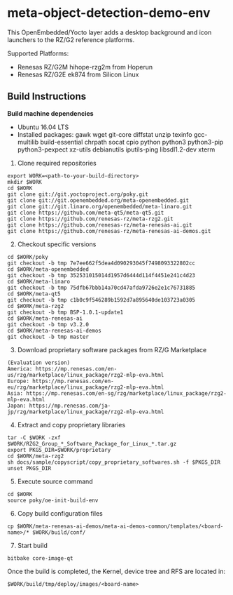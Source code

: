 # meta-object-detection-demo-env
This OpenEmbedded/Yocto layer adds a desktop background and icon launchers to
the RZ/G2 reference platforms.

Supported Platforms:
- Renesas RZ/G2M hihope-rzg2m from Hoperun
- Renesas RZ/G2E ek874 from Silicon Linux


## Build Instructions
**Build machine dependencies**
- Ubuntu 16.04 LTS
- Installed packages: gawk wget git-core diffstat unzip texinfo gcc-multilib
build-essential chrpath socat cpio python python3 python3-pip python3-pexpect
xz-utils debianutils iputils-ping libsdl1.2-dev xterm


1. Clone required repositories
```
export WORK=<path-to-your-build-directory>
mkdir $WORK
cd $WORK
git clone git://git.yoctoproject.org/poky.git
git clone git://git.openembedded.org/meta-openembedded.git
git clone git://git.linaro.org/openembedded/meta-linaro.git
git clone https://github.com/meta-qt5/meta-qt5.git
git clone https://github.com/renesas-rz/meta-rzg2.git
git clone https://github.com/renesas-rz/meta-renesas-ai.git
git clone https://github.com/renesas-rz/meta-renesas-ai-demos.git
```


2. Checkout specific versions
```
cd $WORK/poky
git checkout -b tmp 7e7ee662f5dea4d090293045f7498093322802cc
cd $WORK/meta-openembedded
git checkout -b tmp 352531015014d1957d6444d114f4451e241c4d23
cd $WORK/meta-linaro
git checkout -b tmp 75dfb67bbb14a70cd47afda9726e2e1c76731885
cd $WORK/meta-qt5
git checkout -b tmp c1b0c9f546289b1592d7a895640de103723a0305
cd $WORK/meta-rzg2
git checkout -b tmp BSP-1.0.1-update1
cd $WORK/meta-renesas-ai
git checkout -b tmp v3.2.0
cd $WORK/meta-renesas-ai-demos
git checkout -b tmp master
```

3. Download proprietary software packages from RZ/G Marketplace
```
(Evaluation version)
America: https://mp.renesas.com/en-us/rzg/marketplace/linux_package/rzg2-mlp-eva.html
Europe: https://mp.renesas.com/en-eu/rzg/marketplace/linux_package/rzg2-mlp-eva.html
Asia: https://mp.renesas.com/en-sg/rzg/marketplace/linux_package/rzg2-mlp-eva.html
Japan: https://mp.renesas.com/ja-jp/rzg/marketplace/linux_package/rzg2-mlp-eva.html
```

4. Extract and copy proprietary libraries
```
tar -C $WORK -zxf $WORK/RZG2_Group_*_Software_Package_for_Linux_*.tar.gz
export PKGS_DIR=$WORK/proprietary
cd $WORK/meta-rzg2
sh docs/sample/copyscript/copy_proprietary_softwares.sh -f $PKGS_DIR
unset PKGS_DIR
```


5. Execute source command
```
cd $WORK
source poky/oe-init-build-env
```


6. Copy build configuration files
```
cp $WORK/meta-renesas-ai-demos/meta-ai-demos-common/templates/<board-name>/* $WORK/build/conf/
```


7. Start build
```
bitbake core-image-qt
```


Once the build is completed, the Kernel, device tree and RFS are located in:
```
$WORK/build/tmp/deploy/images/<board-name>
```
